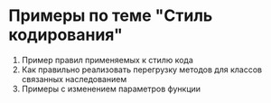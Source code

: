 # Примеры по теме "Стиль кодирования"

1. Пример правил применяемых к стилю кода
2. Как правильно реализовать перегрузку методов для классов связанных наследованием
3. Примеры с изменением параметров функции